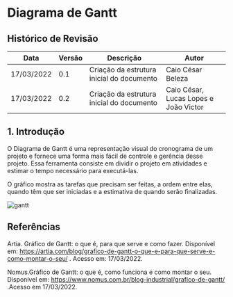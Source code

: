 # Diagrama de Gantt

## Histórico de Revisão

|Data|Versão|Descrição|Autor|
|--|--|--|--|
|17/03/2022|0.1|Criação da estrutura inicial do documento|Caio César Beleza|
|17/03/2022|0.2|Criação da estrutura inicial do documento|Caio César, Lucas Lopes e João Victor|

## 1. Introdução

O Diagrama de Gantt é uma representação visual do cronograma de um projeto e fornece uma forma mais fácil de controle e gerência desse projeto. Essa ferramenta consiste em dividir o projeto em atividades e estimar o tempo necessário para executá-las.

O gráfico mostra as tarefas que precisam ser feitas, a ordem entre elas, quando têm que ser iniciadas e a estimativa de quando serão finalizadas.


![gantt](https://user-images.githubusercontent.com/37124720/158848523-0db329ab-fc51-4020-abdf-5d3ca7d71eb8.png)


## Referências

Artia. Gráfico de Gantt: o que é, para que serve e como fazer. Disponível em: https://artia.com/blog/grafico-de-gantt-o-que-e-para-que-serve-e-como-montar-o-seu/ . Acesso em: 17/03/2022.

Nomus.Gráfico de Gantt: o que é, como funciona e como montar o seu. Disponível em: https://www.nomus.com.br/blog-industrial/grafico-de-gantt/ .Acesso em 17/03/2022.
